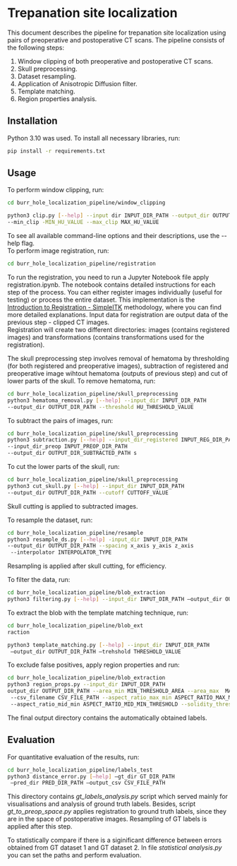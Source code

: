# Trepanation site localization

This document describes the pipeline for trepanation site localization using pairs of preoperative and postoperative CT scans. The pipeline consists of the following steps:
1. Window clipping of both preoperative and postoperative CT scans.
2. Skull preprocessing.
3. Dataset resampling.
4. Application of Anisotropic Diffusion filter.
5. Template matching.
6. Region properties analysis. 

## Installation

Python 3.10 was used.
To install all necessary libraries, run:

```bash
pip install -r requirements.txt
```

## Usage

To perform window clipping, run:
```bash
cd burr_hole_localization_pipeline/window_clipping

python3 clip.py [--help] --input dir INPUT_DIR_PATH --output_dir OUTPUT_DIR _PATH   
--min_clip -MIN_HU_VALUE --max_clip MAX_HU_VALUE
```
To see all available command-line options and their descriptions, use the --help flag.  
To perform image registration, run:
```bash
cd burr_hole_localization_pipeline/registration
```
To run the registration, you need to run a Jupyter Notebook file apply registration.ipynb.
The notebook contains detailed instructions for each step of the process. You
can either register images individually (useful for testing) or process the entire
dataset. This implementation is the [Introduction to Registration - SimpleITK](https://insightsoftwareconsortium.github.io/SimpleITK-Notebooks/Python_html/60_Registration_Introduction.html)
 methodology, where you can find more detailed explanations. 
Input data for registration are output data of the previous step - clipped CT images.  
Registration will create two different directories: images (contains registered images) and transformations (contains transformations used for the registration).

The skull preprocessing step involves removal of hematoma by thresholding (for both registered and preoperative images), subtraction of registered and preoperative image wihtout  hematoma (outputs of previous step) and cut of lower parts of the skull. To remove hematoma, run:
```bash
cd burr_hole_localization_pipeline/skull_preprocessing
python3 hematoma_removal.py [--help] --input_dir INPUT_DIR_PATH 
--output_dir OUTPUT_DIR_PATH --threshold HU_THRESHOLD_VALUE
```
To subtract the pairs of images, run:
```bash
cd burr_hole_localization_pipeline/skull_preprocessing
python3 subtraction.py [--help] --input_dir_registered INPUT_REG_DIR_PATH 
--input_dir_preop INPUT_PREOP_DIR_PATH 
--output_dir OUTPUT_DIR_SUBTRACTED_PATH s
```
To cut the lower parts of the skull, run:
```bash
cd burr_hole_localization_pipeline/skull_preprocessing
python3 cut_skull.py [--help] --input_dir INPUT_DIR_PATH 
--output_dir OUTPUT_DIR_PATH --cutoff CUTTOFF_VALUE
```
Skull cutting is applied to subtracted images.

To resample the dataset, run:
```bash
cd burr_hole_localization_pipeline/resample
python3 resample_ds.py [--help] -input_dir INPUT_DIR_PATH 
--output_dir OUTPUT_DIR_PATH --spacing x_axis y_axis z_axis  
 --interpolator INTERPOLATOR_TYPE
```
Resampling is applied after skull cutting, for efficiency.

To filter the data, run:
```bash
cd burr_hole_localization_pipeline/blob_extraction
python3 filtering.py [--help] --input_dir INPUT_DIR_PATH —output_dir OUTPUT_DIR_PATH

```
To extract the blob with the template matching technique, run:
```bash
cd burr_hole_localization_pipeline/blob_ext  
raction

python3 template_matching.py [--help] --input_dir INPUT_DIR_PATH
 —output_dir OUTPUT_DIR_PATH —trehshold THRESHOLD_VALUE
```
To exclude false positives, apply region properties and run:
```bash
cd burr_hole_localization_pipeline/blob_extraction
python3 region_props.py --input_dir INPUT_DIR_PATH   
output_dir OUTPUT_DIR_PATH --area_min MIN_THRESHOLD_AREA --area_max  MAX_THRESHOLD_AREA 
 --csv_filename CSV_FILE_PATH --aspect_ratio_max_min ASPECT_RATIO_MAX_MIN_THRESHOLD  
 --aspect_ratio_mid_min ASPECT_RATIO_MID_MIN_THRESHOLD --solidity_threshold SOLIDITY_THRESHOLD
```
The final output directory contains the automatically obtained labels.

## Evaluation
For quantitative evaluation of the results, run:
```bash
cd burr_hole_localization_pipeline/labels_test 
python3 distance_error.py [—help] —gt_dir GT_DIR_PATH 
 —pred_dir PRED_DIR_PATH —output_csv CSV_FILE_PATH
```
This directory contains *gt_labels_analysis.py* script which served mainly for visualisations and analysis of ground truth labels. 
Besides, script *gt_to_preop_space.py* applies registration to ground truth labels, since they are in the space of postoperative images. Resampling of GT labels is applied after this step. 

To statistically compare if there is a siginificant difference between errors obtained from GT dataset 1 and GT dataset 2. In file *statistical analysis.py* you can set the paths and perform evaluation.  
